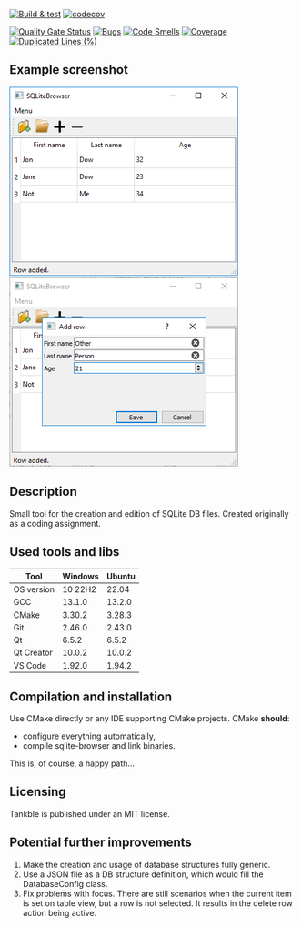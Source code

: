 [![Build & test](https://github.com/przemek83/sqlite-browser/actions/workflows/buld-and-test.yml/badge.svg)](https://github.com/przemek83/sqlite-browser/actions/workflows/buld-and-test.yml)
[![codecov](https://codecov.io/github/przemek83/sqlite-browser/graph/badge.svg?token=K1SR2JA727)](https://codecov.io/github/przemek83/sqlite-browser)

[![Quality Gate Status](https://sonarcloud.io/api/project_badges/measure?project=przemek83_sqlite-browser&metric=alert_status)](https://sonarcloud.io/summary/new_code?id=przemek83_sqlite-browser)
[![Bugs](https://sonarcloud.io/api/project_badges/measure?project=przemek83_sqlite-browser&metric=bugs)](https://sonarcloud.io/summary/new_code?id=przemek83_sqlite-browser)
[![Code Smells](https://sonarcloud.io/api/project_badges/measure?project=przemek83_sqlite-browser&metric=code_smells)](https://sonarcloud.io/summary/new_code?id=przemek83_sqlite-browser)
[![Coverage](https://sonarcloud.io/api/project_badges/measure?project=przemek83_sqlite-browser&metric=coverage)](https://sonarcloud.io/summary/new_code?id=przemek83_sqlite-browser)
[![Duplicated Lines (%)](https://sonarcloud.io/api/project_badges/measure?project=przemek83_sqlite-browser&metric=duplicated_lines_density)](https://sonarcloud.io/summary/new_code?id=przemek83_sqlite-browser)

## Example screenshot  
![Alt text](Screenshot1.png?raw=true "")
![Alt text](Screenshot2.png?raw=true "")

## Description
Small tool for the creation and edition of SQLite DB files. Created originally as a coding assignment.

## Used tools and libs
| Tool |  Windows | Ubuntu |
| --- | --- | --- |
| OS version | 10 22H2 | 22.04 |
| GCC | 13.1.0 | 13.2.0 |
| CMake | 3.30.2 | 3.28.3 |
| Git | 2.46.0 | 2.43.0 |
| Qt | 6.5.2 | 6.5.2 |
| Qt Creator | 10.0.2 | 10.0.2 |
| VS Code | 1.92.0 | 1.94.2 |

## Compilation and installation
Use CMake directly or any IDE supporting CMake projects. CMake **should**:
- configure everything automatically, 
- compile sqlite-browser and link binaries.  

This is, of course, a happy path... 

## Licensing
Tankble is published under an MIT license. 

## Potential further improvements
1) Make the creation and usage of database structures fully generic.  
2) Use a JSON file as a DB structure definition, which would fill the DatabaseConfig class.  
3) Fix problems with focus. There are still scenarios when the current item is set on table view, but a row is not selected. It results in the delete row action being active.  
